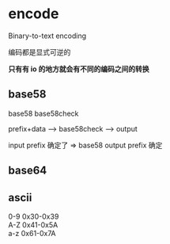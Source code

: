 # encode

Binary-to-text encoding

编码都是显式可逆的

**只有有 io 的地方就会有不同的编码之间的转换**

## base58

base58 base58check

prefix+data --> base58check --> output

input prefix 确定了 => base58 output prefix 确定

## base64

## ascii

0-9 0x30-0x39  
A-Z 0x41-0x5A  
a-z 0x61-0x7A  
